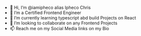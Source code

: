 - 👋 Hi, I’m @iamipheco alias Ipheco Chris 
- 👀 I’m a Certified Frontend Engineer 
- 🌱 I’m currently learning typescript abd build Projects on React 
- 💞️ I’m looking to collaborate on any Frontend Projects 
- 📫 Reach me on my Social Media links on my Bio

<!---
iamipheco/iamipheco is a ✨ special ✨ repository because its `README.md` (this file) appears on your GitHub profile.
You can click the Preview link to take a look at your changes.
--->
